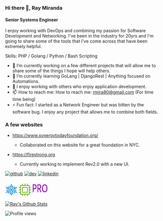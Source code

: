 ### Hi there 👋, Ray Miranda
#### Senior Systems Engineer

I enjoy working with DevOps and combining my passion for Software Development and Networking. I've been in the industry for 20yrs and I'm going to share some of the tools that I've come across that have been extremely helpful.

Skills: PHP / Golang / Python / Bash Scripting

- 🔭 I’m currently working on a few different projects that will allow me to share some of the things I hope will help others. 
- 🌱 I’m currently learning GoLang | DjangoRest | Anything focused on Automations. 
- 👯 I enjoy working with others who enjoy application development. 
- 📫 How to reach me: How to reach me: rmira80@gmail.com (For time time being) 
- ⚡ Fun fact: I started as a Network Engineer but was bitten by the software bug. I enjoy any project that allows me to combine both fields. 

### A few websites

- https://www.synergytodayfoundation.org/
  - Collaborated on this website for a great foundation in NYC.

- https://firestrong.org
  - Currently working to implement Rev2.0 with a new UI.


[<img src='https://cdn.jsdelivr.net/npm/simple-icons@3.0.1/icons/github.svg' alt='github' height='40'>](https://github.com/https://github.com/raymiranda)  [<img src='https://cdn.jsdelivr.net/npm/simple-icons@3.0.1/icons/dev-dot-to.svg' alt='dev' height='40'>](https://dev.to/https://dev.to/raymiranda)  [<img src='https://cdn.jsdelivr.net/npm/simple-icons@3.0.1/icons/linkedin.svg' alt='linkedin' height='40'>](https://www.linkedin.com/in/https://www.linkedin.com/in/raymiranda//)  

<a href='https://archiveprogram.github.com/'><img src='https://raw.githubusercontent.com/acervenky/animated-github-badges/master/assets/acbadge.gif' width='40' height='40'></a> <a href='https://docs.github.com/en/developers'><img src='https://raw.githubusercontent.com/acervenky/animated-github-badges/master/assets/devbadge.gif' width='40' height='40'></a> <a href='https://github.com/pricing'><img src='https://raw.githubusercontent.com/acervenky/animated-github-badges/master/assets/pro.gif' width='50' height='50'></a>

[![Ray's Github Stats](https://github-readme-stats.vercel.app/api?username=raymiranda)](https://github.com/raymiranda/github-readme-stats)

![Profile views](https://gpvc.arturio.dev/https://github.com/raymiranda)

